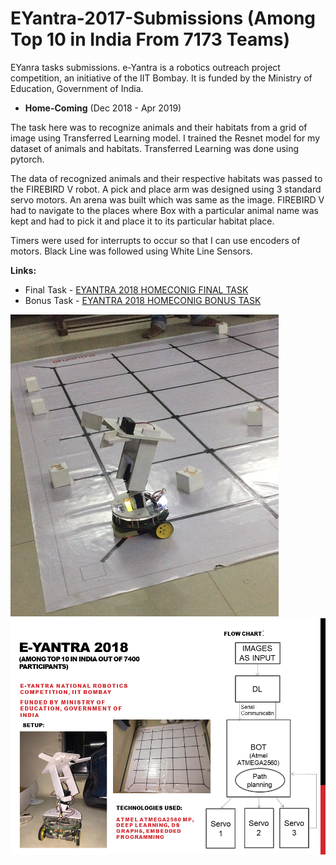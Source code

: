 # EYantra-2017-Submissions (Among Top 10 in India From 7173 Teams)
EYanra tasks submissions. e-Yantra is a robotics outreach project competition, an initiative of the IIT Bombay. It is funded by the Ministry of Education, Government of India.


- **Home-Coming**
(Dec 2018 - Apr 2019)

The task here was to recognize animals and their habitats from a grid of image using Transferred Learning model. I trained the Resnet model for my dataset of animals and habitats. Transferred Learning was done using pytorch.

The data of recognized animals and their respective habitats was passed to the FIREBIRD V robot. A pick and place arm was designed using 3 standard servo motors. An arena was built which was same as the image. FIREBIRD V had to navigate to the places where Box with a particular animal name was kept and had to pick it and place it to its particular habitat place.

Timers were used for interrupts to occur so that I can use encoders of motors. Black Line was followed using White Line Sensors.

**Links:**

- Final Task - [EYANTRA 2018 HOMECONIG FINAL TASK](https://youtu.be/l1byhk3OEEI?t=95)
- Bonus Task - [EYANTRA 2018 HOMECONIG BONUS TASK](https://youtu.be/nQdJZnS8RK4?t=85)

![bot image](https://github.com/dhanrajbhosale/EYantra-2018-Submissions/blob/15b9108fac98db6dd558c60d404e2e6209a8135d/bot.png?raw=true)
![eyantra18_bot_ppt image](https://github.com/dhanrajbhosale/EYantra-2018-Submissions/blob/ab58ce958dced12d17483c3da385d0e8aa29d499/eyantra18_bot_ppt.png?raw=true)

